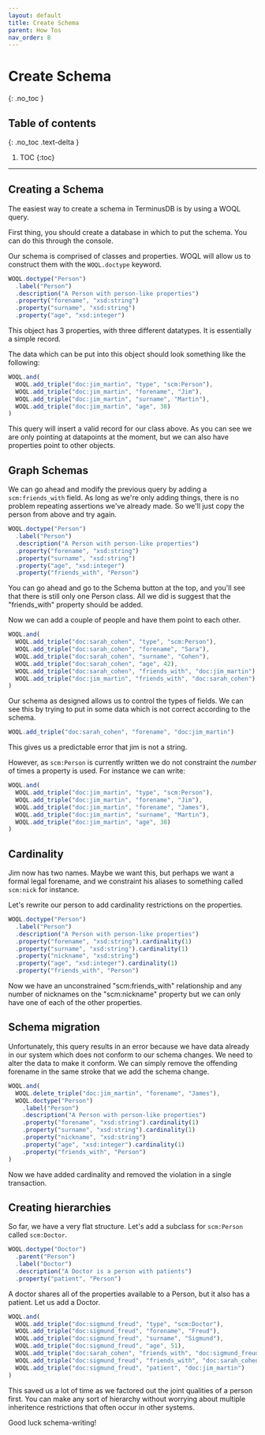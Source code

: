 ```yaml
---
layout: default
title: Create Schema
parent: How Tos
nav_order: 8
---
```


# Create Schema
{: .no_toc }

## Table of contents
{: .no_toc .text-delta }

1. TOC
{:toc}

---

## Creating a Schema

The easiest way to create a schema in TerminusDB is by using a WOQL
query.

First thing, you should create a database in which to put the
schema. You can do this through the console.

Our schema is comprised of classes and properties. WOQL will allow us
to construct them with the `WOQL.doctype` keyword.

```javascript
WOQL.doctype("Person")
  .label("Person")
  .description("A Person with person-like properties")
  .property("forename", "xsd:string")
  .property("surname", "xsd:string")
  .property("age", "xsd:integer")
```

This object has 3 properties, with three different datatypes. It is
essentially a simple record.

The data which can be put into this object should look something like
the following:

```javascript
WOQL.and(
  WOQL.add_triple("doc:jim_martin", "type", "scm:Person"),
  WOQL.add_triple("doc:jim_martin", "forename", "Jim"),
  WOQL.add_triple("doc:jim_martin", "surname", "Martin"),
  WOQL.add_triple("doc:jim_martin", "age", 38)
)
```

This query will insert a valid record for our class above. As you can
see we are only pointing at datapoints at the moment, but we can also
have properties point to other objects.

## Graph Schemas

We can go ahead and modify the previous query by adding a
`scm:friends_with` field. As long as we're only adding things, there
is no problem repeating assertions we've already made. So we'll just
copy the person from above and try again.

```javascript
WOQL.doctype("Person")
  .label("Person")
  .description("A Person with person-like properties")
  .property("forename", "xsd:string")
  .property("surname", "xsd:string")
  .property("age", "xsd:integer")
  .property("friends_with", "Person")
```

You can go ahead and go to the Schema button at the top, and you'll
see that there is still only one Person class. All we did is suggest
that the "friends_with" property should be added.

Now we can add a couple of people and have them point to each other.

```javascript
WOQL.and(
  WOQL.add_triple("doc:sarah_cohen", "type", "scm:Person"),
  WOQL.add_triple("doc:sarah_cohen", "forename", "Sara"),
  WOQL.add_triple("doc:sarah_cohen", "surname", "Cohen"),
  WOQL.add_triple("doc:sarah_cohen", "age", 42),
  WOQL.add_triple("doc:sarah_cohen", "friends_with", "doc:jim_martin"),
  WOQL.add_triple("doc:jim_martin", "friends_with", "doc:sarah_cohen")
)
```

Our schema as designed allows us to control the types of fields. We
can see this by trying to put in some data which is not correct
according to the schema.


```javascript
WOQL.add_triple("doc:sarah_cohen", "forename", "doc:jim_martin")
```

This gives us a predictable error that jim is not a string.

However, as `scm:Person` is currently written we do not constraint the
*number* of times a property is used. For instance we can write:


```javascript
WOQL.and(
  WOQL.add_triple("doc:jim_martin", "type", "scm:Person"),
  WOQL.add_triple("doc:jim_martin", "forename", "Jim"),
  WOQL.add_triple("doc:jim_martin", "forename", "James"),
  WOQL.add_triple("doc:jim_martin", "surname", "Martin"),
  WOQL.add_triple("doc:jim_martin", "age", 38)
)
```

## Cardinality

Jim now has two names. Maybe we want this, but perhaps we want a
formal legal forename, and we constraint his aliases to something
called `scm:nick` for instance.

Let's rewrite our person to add cardinality restrictions on the
properties.

```javascript
WOQL.doctype("Person")
  .label("Person")
  .description("A Person with person-like properties")
  .property("forename", "xsd:string").cardinality(1)
  .property("surname", "xsd:string").cardinality(1)
  .property("nickname", "xsd:string")
  .property("age", "xsd:integer").cardinality(1)
  .property("friends_with", "Person")
```

Now we have an unconstrained "scm:friends_with" relationship and any
number of nicknames on the "scm:nickname" property but we can only
have one of each of the other properties.

## Schema migration

Unfortunately, this query results in an error because we have data
already in our system which does not conform to our schema changes. We
need to alter the data to make it conform. We can simply remove the
offending forename in the same stroke that we add the schema change.

```javascript
WOQL.and(
  WOQL.delete_triple("doc:jim_martin", "forename", "James"),
  WOQL.doctype("Person")
    .label("Person")
    .description("A Person with person-like properties")
    .property("forename", "xsd:string").cardinality(1)
    .property("surname", "xsd:string").cardinality(1)
    .property("nickname", "xsd:string")
    .property("age", "xsd:integer").cardinality(1)
    .property("friends_with", "Person")
)
```

Now we have added cardinality and removed the violation in a single
transaction.

## Creating hierarchies

So far, we have a very flat structure. Let's add a subclass for
`scm:Person` called `scm:Doctor`.

```javascript
WOQL.doctype("Doctor")
  .parent("Person")
  .label("Doctor")
  .description("A Doctor is a person with patients")
  .property("patient", "Person")
```

A doctor shares all of the properties available to a Person, but it
also has a patient. Let us add a Doctor.

```javascript
WOQL.and(
  WOQL.add_triple("doc:sigmund_freud", "type", "scm:Doctor"),
  WOQL.add_triple("doc:sigmund_freud", "forename", "Freud"),
  WOQL.add_triple("doc:sigmund_freud", "surname", "Sigmund"),
  WOQL.add_triple("doc:sigmund_freud", "age", 51),
  WOQL.add_triple("doc:sarah_cohen", "friends_with", "doc:sigmund_freud"),
  WOQL.add_triple("doc:sigmund_freud", "friends_with", "doc:sarah_cohen"),
  WOQL.add_triple("doc:sigmund_freud", "patient", "doc:jim_martin")
)
```

This saved us a lot of time as we factored out the joint qualities of
a person first. You can make any sort of hierarchy without worrying
about multiple inheritence restrictions that often occur in other
systems.

Good luck schema-writing!

